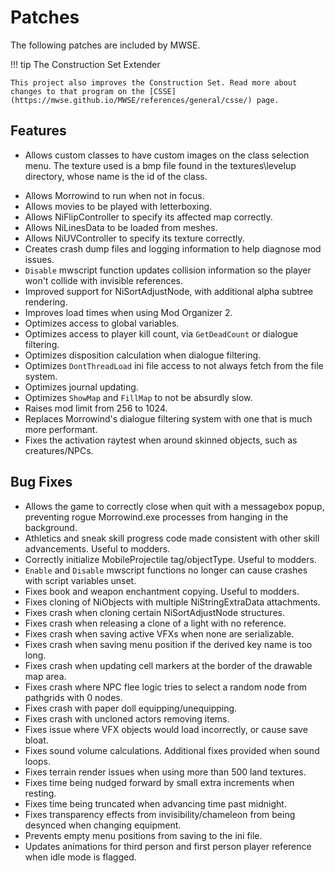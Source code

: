 # Patches

The following patches are included by MWSE.

!!! tip The Construction Set Extender

	This project also improves the Construction Set. Read more about changes to that program on the [CSSE](https://mwse.github.io/MWSE/references/general/csse/) page.

## Features

* Allows custom classes to have custom images on the class selection menu. The texture used is a bmp file found in the textures\\levelup directory, whose name is the id of the class.
- Allows Morrowind to run when not in focus.
- Allows movies to be played with letterboxing.
- Allows NiFlipController to specify its affected map correctly.
- Allows NiLinesData to be loaded from meshes.
- Allows NiUVController to specify its texture correctly.
- Creates crash dump files and logging information to help diagnose mod issues.
- `Disable` mwscript function updates collision information so the player won't collide with invisible references.
- Improved support for NiSortAdjustNode, with additional alpha subtree rendering.
- Improves load times when using Mod Organizer 2.
- Optimizes access to global variables.
- Optimizes access to player kill count, via `GetDeadCount` or dialogue filtering.
- Optimizes disposition calculation when dialogue filtering.
- Optimizes `DontThreadLoad` ini file access to not always fetch from the file system.
- Optimizes journal updating.
- Optimizes `ShowMap` and `FillMap` to not be absurdly slow.
- Raises mod limit from 256 to 1024.
- Replaces Morrowind's dialogue filtering system with one that is much more performant.
- Fixes the activation raytest when around skinned objects, such as creatures/NPCs.


## Bug Fixes

- Allows the game to correctly close when quit with a messagebox popup, preventing rogue Morrowind.exe processes from hanging in the background.
- Athletics and sneak skill progress code made consistent with other skill advancements. Useful to modders.
- Correctly initialize MobileProjectile tag/objectType. Useful to modders.
- `Enable` and `Disable` mwscript functions no longer can cause crashes with script variables unset.
- Fixes book and weapon enchantment copying. Useful to modders.
- Fixes cloning of NiObjects with multiple NiStringExtraData attachments.
- Fixes crash when cloning certain NiSortAdjustNode structures.
- Fixes crash when releasing a clone of a light with no reference.
- Fixes crash when saving active VFXs when none are serializable.
- Fixes crash when saving menu position if the derived key name is too long.
- Fixes crash when updating cell markers at the border of the drawable map area.
- Fixes crash where NPC flee logic tries to select a random node from pathgrids with 0 nodes.
- Fixes crash with paper doll equipping/unequipping.
- Fixes crash with uncloned actors removing items.
- Fixes issue where VFX objects would load incorrectly, or cause save bloat.
- Fixes sound volume calculations. Additional fixes provided when sound loops.
- Fixes terrain render issues when using more than 500 land textures.
- Fixes time being nudged forward by small extra increments when resting.
- Fixes time being truncated when advancing time past midnight.
- Fixes transparency effects from invisibility/chameleon from being desynced when changing equipment.
- Prevents empty menu positions from saving to the ini file.
- Updates animations for third person and first person player reference when idle mode is flagged.
